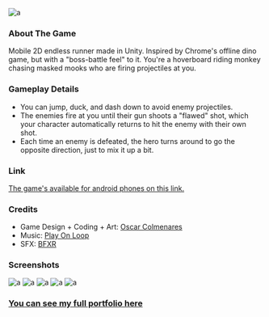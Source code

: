 ![a](https://static.wixstatic.com/media/5b47b1_e94d4b2eff6e4b799c8feba86a9f1750~mv2.png)

### About The Game
Mobile 2D endless runner made in Unity. Inspired by Chrome's offline dino game, but with a "boss-battle feel" to it. You're a hoverboard riding monkey chasing masked mooks who are firing projectiles at you.

### Gameplay Details
* You can jump, duck, and dash down to avoid enemy projectiles.
* The enemies fire at you until their gun shoots a "flawed" shot, which your character automatically returns to hit the enemy with their own shot.
* Each time an enemy is defeated, the hero turns around to go the opposite direction, just to mix it up a bit.

### Link
[The game's available for android phones on this link.](https://play.google.com/store/apps/details?id=com.animacvi.hovermonkeys)

### Credits
* Game Design + Coding + Art: [Oscar Colmenares](https://odcolmen.wixsite.com/portfolio/)
* Music: [Play On Loop](https://www.playonloop.com/)
* SFX: [BFXR](https://www.bfxr.net/)
 
### Screenshots
![a](https://static.wixstatic.com/media/5b47b1_94191e564a71445bb5939d33f565a2e4~mv2.png)
![a](https://static.wixstatic.com/media/5b47b1_5e59e6c62a0d48cfb1ed60b81af28ba3~mv2.png)
![a](https://static.wixstatic.com/media/5b47b1_5069715575394e28857307c0d26d9d47~mv2.png)
![a](https://static.wixstatic.com/media/5b47b1_3e03be5e1663401d92fd3eb4b36ef58f~mv2.png)
![a](https://static.wixstatic.com/media/5b47b1_62565930738e4511987f1e8ad8eccde1~mv2.png)

### [You can see my full portfolio here](https://odcolmen.wixsite.com/portfolio/)
